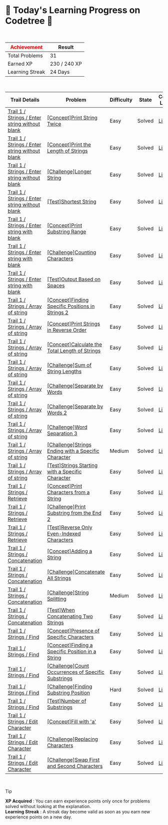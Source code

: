 # 🌲 Today's Learning Progress on Codetree 🌲

<br />

| <span style="color:red;display:block;text-align:center;"> **Achievement**</span> | Result |
|---|---|
|Total Problems| 31 |
| Earned XP | 230 / 240 XP |
| Learning Streak | 24 Days |

<br />

|Trail Details|Problem|Difficulty|State|Code Link|
|---|---|---|---|---|
|[Trail 1 / Strings / Enter string without blank](https://www.codetree.ai/trail-info/novice-low/)|[[Concept]Print String Twice](https://www.codetree.ai/trails/complete/curated-cards/intro-print-string-twice/)|Easy|Solved|[Link](https://github.com/linuschoudhury/codetree/blob/main/250131/%EB%AC%B8%EC%9E%90%EC%97%B4%20%EB%91%90%EB%B2%88%20%EC%B6%9C%EB%A0%A5%ED%95%98%EA%B8%B0/print-string-twice.py)|
|[Trail 1 / Strings / Enter string without blank](https://www.codetree.ai/trail-info/novice-low/)|[[Concept]Print the Length of Strings](https://www.codetree.ai/trails/complete/curated-cards/intro-print-strings-length/)|Easy|Solved|[Link](https://github.com/linuschoudhury/codetree/blob/main/250131/%EB%AC%B8%EC%9E%90%EC%97%B4%EC%9D%98%20%EA%B8%B8%EC%9D%B4%20%EC%B6%9C%EB%A0%A5%ED%95%98%EA%B8%B0/print-strings-length.py)|
|[Trail 1 / Strings / Enter string without blank](https://www.codetree.ai/trail-info/novice-low/)|[[Challenge]Longer String](https://www.codetree.ai/trails/complete/curated-cards/challenge-longer-string/)|Easy|Solved|[Link](https://github.com/linuschoudhury/codetree/blob/main/250131/%EB%8D%94%20%EA%B8%B4%20%EB%AC%B8%EC%9E%90%EC%97%B4/longer-string.py)|
|[Trail 1 / Strings / Enter string without blank](https://www.codetree.ai/trail-info/novice-low/)|[[Test]Shortest String](https://www.codetree.ai/trails/complete/curated-cards/test-shortest-string/)|Easy|Solved|[Link](https://github.com/linuschoudhury/codetree/blob/main/250131/%EA%B0%80%EC%9E%A5%20%EC%A7%A7%EC%9D%80%20%EB%AC%B8%EC%9E%90%EC%97%B4/shortest-string.py)|
|[Trail 1 / Strings / Enter string with blank](https://www.codetree.ai/trail-info/novice-low/)|[[Concept]Print Substring Range](https://www.codetree.ai/trails/complete/curated-cards/intro-print-string-in-range/)|Easy|Solved|[Link](https://github.com/linuschoudhury/codetree/blob/main/250131/%EB%AC%B8%EC%9E%90%EC%97%B4%20%EB%B2%94%EC%9C%84%20%EC%B6%9C%EB%A0%A5%ED%95%98%EA%B8%B0/print-string-in-range.py)|
|[Trail 1 / Strings / Enter string with blank](https://www.codetree.ai/trail-info/novice-low/)|[[Challenge]Counting Characters](https://www.codetree.ai/trails/complete/curated-cards/challenge-count-char/)|Easy|Solved|[Link](https://github.com/linuschoudhury/codetree/blob/main/250131/%EB%AC%B8%EC%9E%90%20%EA%B0%9C%EC%88%98%20%EC%84%B8%EA%B8%B0/count-char.py)|
|[Trail 1 / Strings / Enter string with blank](https://www.codetree.ai/trail-info/novice-low/)|[[Test]Output Based on Spaces](https://www.codetree.ai/trails/complete/curated-cards/test-output-based-on-space/)|Easy|Solved|[Link](https://github.com/linuschoudhury/codetree/blob/main/250131/%EA%B3%B5%EB%B0%B1%EC%9D%84%20%EA%B8%B0%EC%A4%80%EC%9C%BC%EB%A1%9C%20%EC%B6%9C%EB%A0%A5/output-based-on-space.py)|
|[Trail 1 / Strings / Array of string](https://www.codetree.ai/trail-info/novice-low/)|[[Concept]Finding Specific Positions in Strings 2](https://www.codetree.ai/trails/complete/curated-cards/intro-find-specific-location-in-spring-2/)|Easy|Solved|[Link](https://github.com/linuschoudhury/codetree/blob/main/250131/%EB%AC%B8%EC%9E%90%EC%97%B4%EC%9D%98%20%ED%8A%B9%EC%A0%95%20%EC%9C%84%EC%B9%98%20%EC%B0%BE%EA%B8%B0%202/find-specific-location-in-spring-2.py)|
|[Trail 1 / Strings / Array of string](https://www.codetree.ai/trail-info/novice-low/)|[[Concept]Print Strings in Reverse Order](https://www.codetree.ai/trails/complete/curated-cards/intro-print-string-in-reverse/)|Easy|Solved|[Link](https://github.com/linuschoudhury/codetree/blob/main/250131/%EB%AC%B8%EC%9E%90%EC%97%B4%20%EC%97%AD%EC%88%9C%EC%9C%BC%EB%A1%9C%20%EC%B6%9C%EB%A0%A5%ED%95%98%EA%B8%B0/print-string-in-reverse.py)|
|[Trail 1 / Strings / Array of string](https://www.codetree.ai/trail-info/novice-low/)|[[Concept]Calculate the Total Length of Strings](https://www.codetree.ai/trails/complete/curated-cards/intro-find-the-length-of-the-string/)|Easy|Solved|[Link](https://github.com/linuschoudhury/codetree/blob/main/250131/%EB%AC%B8%EC%9E%90%EC%97%B4%EC%9D%98%20%EC%B4%9D%20%EA%B8%B8%EC%9D%B4%20%EA%B5%AC%ED%95%98%EA%B8%B0/find-the-length-of-the-string.py)|
|[Trail 1 / Strings / Array of string](https://www.codetree.ai/trail-info/novice-low/)|[[Challenge]Sum of String Lengths](https://www.codetree.ai/trails/complete/curated-cards/challenge-sum-length-of-string/)|Easy|Solved|[Link](https://github.com/linuschoudhury/codetree/blob/main/250131/%EB%AC%B8%EC%9E%90%EC%97%B4%20%EA%B8%B8%EC%9D%B4%EC%9D%98%20%ED%95%A9/sum-length-of-string.py)|
|[Trail 1 / Strings / Array of string](https://www.codetree.ai/trail-info/novice-low/)|[[Challenge]Separate by Words](https://www.codetree.ai/trails/complete/curated-cards/challenge-separate-words-with-words/)|Easy|Solved|[Link](https://github.com/linuschoudhury/codetree/blob/main/250131/%EB%8B%A8%EC%96%B4%EB%A1%9C%20%EA%B5%AC%EB%B6%84%ED%95%98%EA%B8%B0/separate-words-with-words.py)|
|[Trail 1 / Strings / Array of string](https://www.codetree.ai/trail-info/novice-low/)|[[Challenge]Separate by Words 2](https://www.codetree.ai/trails/complete/curated-cards/challenge-separate-words-with-words-2/)|Easy|Solved|[Link](https://github.com/linuschoudhury/codetree/blob/main/250131/%EB%8B%A8%EC%96%B4%EB%A1%9C%20%EA%B5%AC%EB%B6%84%ED%95%98%EA%B8%B0%202/separate-words-with-words-2.py)|
|[Trail 1 / Strings / Array of string](https://www.codetree.ai/trail-info/novice-low/)|[[Challenge]Word Separation 3](https://www.codetree.ai/trails/complete/curated-cards/challenge-separate-words-with-words-3/)|Easy|Solved|[Link](https://github.com/linuschoudhury/codetree/blob/main/250131/%EB%8B%A8%EC%96%B4%EB%A1%9C%20%EA%B5%AC%EB%B6%84%ED%95%98%EA%B8%B0%203/separate-words-with-words-3.py)|
|[Trail 1 / Strings / Array of string](https://www.codetree.ai/trail-info/novice-low/)|[[Challenge]Strings Ending with a Specific Character](https://www.codetree.ai/trails/complete/curated-cards/challenge-string-ending-with-specific-character/)|Medium|Solved|[Link](https://github.com/linuschoudhury/codetree/blob/main/250131/%ED%8A%B9%EC%A0%95%20%EB%AC%B8%EC%9E%90%EB%A1%9C%20%EB%81%9D%EB%82%98%EB%8A%94%20%EB%AC%B8%EC%9E%90%EC%97%B4/string-ending-with-specific-character.py)|
|[Trail 1 / Strings / Array of string](https://www.codetree.ai/trail-info/novice-low/)|[[Test]Strings Starting with a Specific Character](https://www.codetree.ai/trails/complete/curated-cards/test-strings-that-start-with-a-specific-character/)|Easy|Solved|[Link](https://github.com/linuschoudhury/codetree/blob/main/250131/%ED%8A%B9%EC%A0%95%20%EB%AC%B8%EC%9E%90%EB%A1%9C%20%EC%8B%9C%EC%9E%91%ED%95%98%EB%8A%94%20%EB%AC%B8%EC%9E%90%EC%97%B4/strings-that-start-with-a-specific-character.py)|
|[Trail 1 / Strings / Retrieve](https://www.codetree.ai/trail-info/novice-low/)|[[Concept]Print Characters from a String](https://www.codetree.ai/trails/complete/curated-cards/intro-print-chars-from-word/)|Easy|Solved|[Link](https://github.com/linuschoudhury/codetree/blob/main/250131/%EB%AC%B8%EC%9E%90%EC%97%B4%EC%97%90%EC%84%9C%20%EB%AC%B8%EC%9E%90%20%EC%B6%9C%EB%A0%A5/print-chars-from-word.py)|
|[Trail 1 / Strings / Retrieve](https://www.codetree.ai/trail-info/novice-low/)|[[Challenge]Print Substring from the End 2](https://www.codetree.ai/trails/complete/curated-cards/challenge-print-string-in-range-2/)|Easy|Solved|[Link](https://github.com/linuschoudhury/codetree/blob/main/250131/%EB%AC%B8%EC%9E%90%EC%97%B4%20%EB%B2%94%EC%9C%84%20%EC%B6%9C%EB%A0%A5%ED%95%98%EA%B8%B0%202/print-string-in-range-2.py)|
|[Trail 1 / Strings / Retrieve](https://www.codetree.ai/trail-info/novice-low/)|[[Test]Reverse Only Even-Indexed Characters](https://www.codetree.ai/trails/complete/curated-cards/test-print-only-even-numbers-backwards/)|Easy|Solved|[Link](https://github.com/linuschoudhury/codetree/blob/main/250131/%EC%A7%9D%EC%88%98%20%EB%B2%88%EC%A7%B8%EB%A7%8C%20%EA%B1%B0%EA%BE%B8%EB%A1%9C%20%EC%B6%9C%EB%A0%A5/print-only-even-numbers-backwards.py)|
|[Trail 1 / Strings / Concatenation](https://www.codetree.ai/trail-info/novice-low/)|[[Concept]Adding a String](https://www.codetree.ai/trails/complete/curated-cards/intro-add-spring/)|Easy|Solved|[Link](https://github.com/linuschoudhury/codetree/blob/main/250131/%EB%AC%B8%EC%9E%90%EC%97%B4%20%EC%B6%94%EA%B0%80%ED%95%98%EA%B8%B0/add-spring.py)|
|[Trail 1 / Strings / Concatenation](https://www.codetree.ai/trail-info/novice-low/)|[[Challenge]Concatenate All Strings](https://www.codetree.ai/trails/complete/curated-cards/challenge-paste-all-string/)|Easy|Solved|[Link](https://github.com/linuschoudhury/codetree/blob/main/250131/%EB%AC%B8%EC%9E%90%EC%97%B4%20%EC%A0%84%EB%B6%80%20%EB%B6%99%EC%9D%B4%EA%B8%B0/paste-all-string.py)|
|[Trail 1 / Strings / Concatenation](https://www.codetree.ai/trail-info/novice-low/)|[[Challenge]String Splitting](https://www.codetree.ai/trails/complete/curated-cards/challenge-divide-string/)|Medium|Solved|[Link](https://github.com/linuschoudhury/codetree/blob/main/250131/%EB%AC%B8%EC%9E%90%EC%97%B4%20%EB%82%98%EB%88%84%EA%B8%B0/divide-string.py)|
|[Trail 1 / Strings / Concatenation](https://www.codetree.ai/trail-info/novice-low/)|[[Test]When Concatenating Two Strings](https://www.codetree.ai/trails/complete/curated-cards/test-when-two-strings-are-concatenated/)|Easy|Solved|[Link](https://github.com/linuschoudhury/codetree/blob/main/250131/%EB%91%90%20%EB%AC%B8%EC%9E%90%EC%97%B4%EC%9D%84%20%EC%9D%B4%EC%96%B4%EB%B6%99%EC%98%80%EC%9D%84%20%EB%95%8C/when-two-strings-are-concatenated.py)|
|[Trail 1 / Strings / Find](https://www.codetree.ai/trail-info/novice-low/)|[[Concept]Presence of Specific Characters](https://www.codetree.ai/trails/complete/curated-cards/intro-specific-character-presence/)|Easy|Solved|[Link](https://github.com/linuschoudhury/codetree/blob/main/250131/%ED%8A%B9%EC%A0%95%20%EB%AC%B8%EC%9E%90%EC%9D%98%20%EC%9C%A0%EB%AC%B4/specific-character-presence.py)|
|[Trail 1 / Strings / Find](https://www.codetree.ai/trail-info/novice-low/)|[[Concept]Finding a Specific Position in a String](https://www.codetree.ai/trails/complete/curated-cards/intro-find-specific-location-in-spring/)|Easy|Solved|[Link](https://github.com/linuschoudhury/codetree/blob/main/250131/%EB%AC%B8%EC%9E%90%EC%97%B4%EC%9D%98%20%ED%8A%B9%EC%A0%95%20%EC%9C%84%EC%B9%98%20%EC%B0%BE%EA%B8%B0/find-specific-location-in-spring.py)|
|[Trail 1 / Strings / Find](https://www.codetree.ai/trail-info/novice-low/)|[[Challenge]Count Occurrences of Specific Substrings](https://www.codetree.ai/trails/complete/curated-cards/challenge-number-appearances-of-a-particular-character/)|Easy|Solved|[Link](https://github.com/linuschoudhury/codetree/blob/main/250131/%ED%8A%B9%EC%A0%95%20%EB%AC%B8%EC%9E%90%EC%9D%98%20%EB%93%B1%EC%9E%A5%20%ED%9A%9F%EC%88%98/number-appearances-of-a-particular-character.py)|
|[Trail 1 / Strings / Find](https://www.codetree.ai/trail-info/novice-low/)|[[Challenge]Finding Substring Position](https://www.codetree.ai/trails/complete/curated-cards/challenge-find-location-of-substring/)|Hard|Solved|[Link](https://github.com/linuschoudhury/codetree/blob/main/250131/%EB%B6%80%EB%B6%84%EB%AC%B8%EC%9E%90%EC%97%B4%20%EC%9C%84%EC%B9%98%20%EA%B5%AC%ED%95%98%EA%B8%B0/find-location-of-substring.py)|
|[Trail 1 / Strings / Find](https://www.codetree.ai/trail-info/novice-low/)|[[Test]Number of Substrings](https://www.codetree.ai/trails/complete/curated-cards/test-number-of-substrings/)|Easy|Solved|[Link](https://github.com/linuschoudhury/codetree/blob/main/250131/%EB%B6%80%EB%B6%84%20%EB%AC%B8%EC%9E%90%EC%97%B4%EC%9D%98%20%EA%B0%9C%EC%88%98/number-of-substrings.py)|
|[Trail 1 / Strings / Edit Character](https://www.codetree.ai/trail-info/novice-low/)|[[Concept]Fill with 'a'](https://www.codetree.ai/trails/complete/curated-cards/intro-filling-with-a/)|Easy|Solved|[Link](https://github.com/linuschoudhury/codetree/blob/main/250131/a%EB%A1%9C%20%EC%B1%84%EC%9B%8C%EB%84%A3%EA%B8%B0/filling-with-a.py)|
|[Trail 1 / Strings / Edit Character](https://www.codetree.ai/trail-info/novice-low/)|[[Challenge]Replacing Characters](https://www.codetree.ai/trails/complete/curated-cards/challenge-changing-char/)|Easy|Solved|[Link](https://github.com/linuschoudhury/codetree/blob/main/250131/%EB%AC%B8%EC%9E%90%20%EA%B5%90%EC%B2%B4%ED%95%98%EA%B8%B0/changing-char.py)|
|[Trail 1 / Strings / Edit Character](https://www.codetree.ai/trail-info/novice-low/)|[[Challenge]Swap First and Second Characters](https://www.codetree.ai/trails/complete/curated-cards/challenge-exchange-1st-and-2nd/)|Easy|Solved|[Link](https://github.com/linuschoudhury/codetree/blob/main/250131/%EC%B2%AB%20%EB%B2%88%EC%A7%B8%EC%99%80%20%EB%91%90%20%EB%B2%88%EC%A7%B8%20%EA%B5%90%ED%99%98/exchange-1st-and-2nd.py)|


<br />

> [!TIP]
> **XP Acquired** : You can earn experience points only once for problems solved without looking at the explanation.  
> **Learning Streak** : A streak day become valid as soon as you earn new experience points on a new day.

